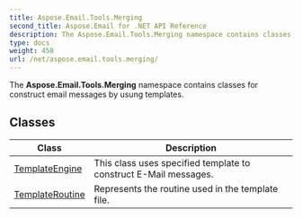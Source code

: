 ```yaml
---
title: Aspose.Email.Tools.Merging
second_title: Aspose.Email for .NET API Reference
description: The Aspose.Email.Tools.Merging namespace contains classes for construct email messages by usung templates
type: docs
weight: 450
url: /net/aspose.email.tools.merging/
---
```

The **Aspose.Email.Tools.Merging** namespace contains classes for construct email messages by usung templates.

## Classes

| Class | Description |
| --- | --- |
| [TemplateEngine](./templateengine/) | This class uses specified template to construct E-Mail messages. |
| [TemplateRoutine](./templateroutine/) | Represents the routine used in the template file. |


